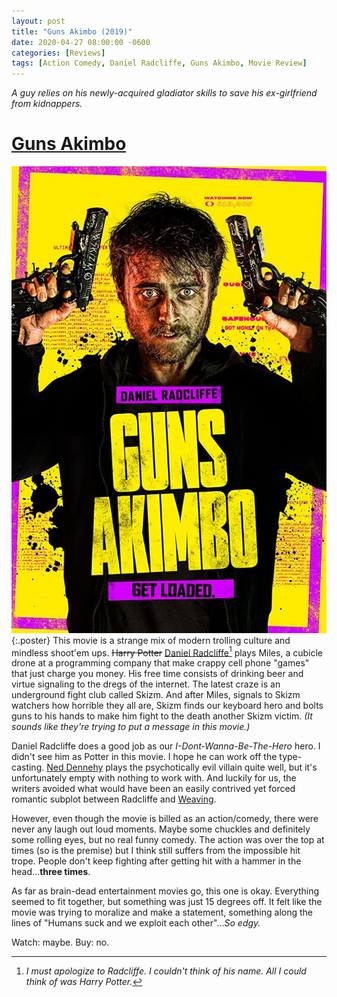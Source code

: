 ```yaml
---
layout: post
title: "Guns Akimbo (2019)"
date: 2020-04-27 08:00:00 -0600
categories: [Reviews]
tags: [Action Comedy, Daniel Radcliffe, Guns Akimbo, Movie Review]
---
```


*A guy relies on his newly-acquired gladiator skills to save his ex-girlfriend from kidnappers.*

# [Guns Akimbo](https://www.imdb.com/title/tt6902676/)

![Guns Akimbo poster](/assets/2020/04/guns-akimbo-2019.jpg){:.poster} This movie is a strange mix of modern trolling culture and mindless shoot'em ups. ~~Harry Potter~~ [Daniel Radcliffe](https://www.imdb.com/name/nm0705356/)[^1] plays Miles, a cubicle drone at a programming company that make crappy cell phone "games" that just charge you money. His free time consists of drinking beer and virtue signaling to the dregs of the internet. The latest craze is an underground fight club called Skizm. And after Miles, signals to Skizm watchers how horrible they all are, Skizm finds our keyboard hero and bolts guns to his hands to make him fight to the death another Skizm victim. *(It sounds like they're trying to put a message in this movie.)*

Daniel Radcliffe does a good job as our *I-Dont-Wanna-Be-The-Hero* hero. I didn't see him as Potter in this movie. I hope he can work off the type-casting. [Ned Dennehy](https://www.imdb.com/name/nm0219329/) plays the psychotically evil villain quite well, but it's unfortunately empty with nothing to work with. And luckily for us, the writers avoided what would have been an easily contrived yet forced romantic subplot between Radcliffe and [Weaving](https://www.imdb.com/name/nm3034977/).

However, even though the movie is billed as an action/comedy, there were never any laugh out loud moments. Maybe some chuckles and definitely some rolling eyes, but no real funny comedy. The action was over the top at times (so is the premise) but I think still suffers from the impossible hit trope. People don't keep fighting after getting hit with a hammer in the head...**three times**.

As far as brain-dead entertainment movies go, this one is okay. Everything seemed to fit together, but something was just 15 degrees off. It felt like the movie was trying to moralize and make a statement, something along the lines of "Humans suck and we exploit each other"...*So edgy.*

Watch: maybe. Buy: no.

[^1]: *I must apologize to Radcliffe. I couldn't think of his name. All I could think of was Harry Potter.*

